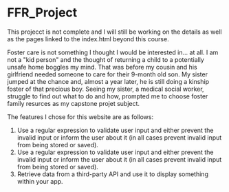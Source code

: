 # FFR_Project
This projecct is not complete and I will still be working on the details as well as the pages linked to the index.html beyond this course.

Foster care is not something I thought I would be interested in... at all. I am not a "kid person" and the thought of returning a child to a potentially unsafe home boggles my mind. That was before my cousin and his girlfriend needed someone to care for their 9-month old son. My sister jumped at the chance and, almost a year later, he is still doing a kinship foster of that precious boy. Seeing my sister, a medical social worker, struggle to find out what to do and how, prompted me to choose foster family resurces as my capstone projet subject. 

The features I chose for this website are as follows:
1. Use a regular expression to validate user input and either prevent the invalid input or inform the user about it (in all cases prevent invalid input from being stored or saved).
2. Use a regular expression to validate user input and either prevent the invalid input or inform the user about it (in all cases prevent invalid input from being stored or saved).
3. Retrieve data from a third-party API and use it to display something within your app.

